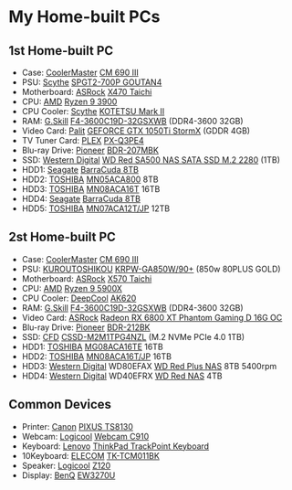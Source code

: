 # My Home-built PCs
## 1st Home-built PC
* Case: [CoolerMaster](https://www.coolermaster.com/) [CM 690 III](https://www.coolermaster.com/catalog/legacy-products/cases/cm693/)
* PSU: [Scythe](https://www.scythe.co.jp/) [SPGT2-700P GOUTAN4](https://www.scythe.co.jp/product/power/spgt4)
* Motherboard: [ASRock](https://www.asrock.com/) [X470 Taichi](https://www.asrock.com/mb/AMD/X470%20Taichi/)
* CPU: [AMD](https://www.amd.com/) [Ryzen 9 3900](https://www.amd.com/en/product/8931)
* CPU Cooler: [Scythe](https://www.scythe.co.jp/) [KOTETSU Mark II](https://www.scythe.co.jp/product/cpu-cooler/air-cooling/midrange/scktt-2100)
* RAM: [G.Skill](https://www.gskill.com/) [F4-3600C19D-32GSXWB](https://www.gskill.com/product/165/169/1536045873/F4-3600C19D-32GSXWB) (DDR4-3600 32GB)
* Video Card: [Palit](https://www.palit.com/) [GEFORCE GTX 1050Ti StormX](https://www.palit.com/palit/vgapro.php?id=2719&lang=en) (GDDR 4GB)
* TV Tuner Card: [PLEX](http://www.plex-net.co.jp/) [PX-Q3PE4](http://www.plex-net.co.jp/product/px-q3pe4/)
* Blu-ray Drive: [Pioneer](https://global.pioneer/en/) [BDR-207MBK](https://www.pioneerelectronics.com/PUSA/Computer/Computer+Drives/BDR-207MBK)
* SSD: [Western Digital](https://www.westerndigital.com/) [WD Red SA500 NAS SATA SSD M.2 2280](https://www.westerndigital.com/products/internal-drives/wd-red-sata-m-2-ssd#WDS100T1R0B) (1TB)
* HDD1: [Seagate](https://www.seagate.com/) [BarraCuda 8TB](https://www.seagate.com/products/hard-drives/barracuda-hard-drive/)
* HDD2: [TOSHIBA](https://www.global.toshiba/ww/top.html) [MN05ACA800](https://toshiba.semicon-storage.com/ap-en/storage/product/internal-specialty/nas/articles/mn-series.html) 8TB
* HDD3: [TOSHIBA](https://www.global.toshiba/ww/top.html) [MN08ACA16T](https://toshiba.semicon-storage.com/ap-en/storage/product/internal-specialty/nas/articles/mn-series.html) 16TB
* HDD4: [Seagate](https://www.seagate.com/) [BarraCuda 8TB](https://www.seagate.com/products/hard-drives/barracuda-hard-drive/)
* HDD5: [TOSHIBA](https://www.global.toshiba/ww/top.html) [MN07ACA12T/JP](https://toshiba.semicon-storage.com/ap-en/storage/product/internal-specialty/nas/articles/mn-series.html) 12TB

## 2st Home-built PC
* Case: [CoolerMaster](https://www.coolermaster.com/) [CM 690 III](https://www.coolermaster.com/catalog/legacy-products/cases/cm693/)
* PSU:  [KUROUTOSHIKOU](https://www.kuroutoshikou.com/) [KRPW-GA850W/90+](https://www.kuroutoshikou.com/product/detail/krpw-ga850w-90-.html) (850w 80PLUS GOLD)
* Motherboard: [ASRock](https://www.asrock.com/) [X570 Taichi](https://www.asrock.com/mb/AMD/X570%20Taichi/)
* CPU: [AMD](https://www.amd.com/) [Ryzen 9 5900X](https://www.amd.com/en/products/cpu/amd-ryzen-9-5900x)
* CPU Cooler: [DeepCool](https://www.deepcool.com/) [AK620](https://www.deepcool.com/products/Cooling/cpuaircoolers/AK620-High-Performance-CPU-Cooler-1700-AM5/2021/13067.shtml)
* RAM: [G.Skill](https://www.gskill.com/) [F4-3600C19D-32GSXWB](https://www.gskill.com/product/165/169/1536045873/F4-3600C19D-32GSXWB) (DDR4-3600 32GB)
* Video Card: [ASRock](https://www.asrock.com/) [Radeon RX 6800 XT Phantom Gaming D 16G OC](https://pg.asrock.com/Graphics-Card/AMD/Radeon%20RX%206800%20XT%20Phantom%20Gaming%20D%2016G%20OC/)
* Blu-ray Drive: [Pioneer](https://global.pioneer/en/) [BDR-212BK](http://www.st-trade.co.jp/product/spec-bdr212bk.html)
* SSD: [CFD](https://www.cfd.co.jp/) [CSSD-M2M1TPG4NZL](https://www.cfd.co.jp/consumer/product/detail/cssd-m2m1tpg4nzl.html) (M.2 NVMe PCIe 4.0 1TB)
* HDD1: [TOSHIBA](https://www.global.toshiba/ww/top.html) [MG08ACA16TE](https://toshiba.semicon-storage.com/ap-en/storage/product/data-center-enterprise/cloud-scale-capacity/articles/mg08.html) 16TB
* HDD2: [TOSHIBA](https://www.global.toshiba/ww/top.html) [MN08ACA16T/JP](https://toshiba.semicon-storage.com/ap-en/storage/product/internal-specialty/nas/articles/mn-series.html) 16TB
* HDD3: [Western Digital](https://www.westerndigital.com/) WD80EFAX [WD Red Plus NAS](https://www.westerndigital.com/products/internal-drives/wd-red-plus-sata-3-5-hdd#WD80EFZZ) 8TB 5400rpm
* HDD4: [Western Digital](https://www.westerndigital.com/) WD40EFRX [WD Red NAS](https://www.westerndigital.com/products/internal-drives/wd-red-sata-hdd#WD40EFAX) 4TB

## Common Devices
* Printer: [Canon](https://global.canon/en/) [PIXUS TS8130](https://faq.canon.jp/app/answers/detail/a_id/92255/)
* Webcam:  [Logicool](https://www.logicool.co.jp/) [Webcam C910](https://support.logi.com/hc/ja/articles/360025264994)
* Keyboard: [Lenovo](https://www.lenovo.com/) [ThinkPad TrackPoint Keyboard](https://www.lenovo.com/jp/ja/p/accessories-and-software/keyboards-and-mice/keyboards/0b47208)
* 10Keyboard: [ELECOM](https://www.elecom.co.jp/) [TK-TCM011BK](https://www.elecom.co.jp/products/TK-TCM011BK.html)
* Speaker: [Logicool](https://www.logicool.co.jp/) [Z120](https://www.logicool.co.jp/ja-jp/products/speakers/z120-compact-usb-speakers.980-000515.html)
* Display: [BenQ](https://www.benq.com/) [EW3270U](https://www.benq.com/ja-jp/monitor/entertainment/ew3270u.html)
